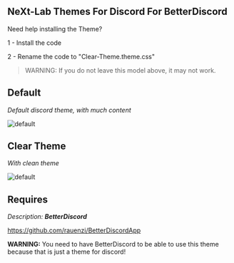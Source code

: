 ## NeXt-Lab Themes For Discord For BetterDiscord
Need help installing the Theme?

1 - Install the code

2 - Rename the code to "Clear-Theme.theme.css"

> WARNING: If you do not leave this model above, it may not work.

## Default

*Default discord theme, with much content*

![default](https://cdn.discordapp.com/attachments/657836800475398145/777007770086932520/unknown.png "Default")

## Clear Theme

*With clean theme*

![default](https://media.discordapp.net/attachments/657836800475398145/777008275484049418/unknown.png "Default")

## Requires

*Description:* ***BetterDiscord***

https://github.com/rauenzi/BetterDiscordApp

**WARNING:** You need to have BetterDiscord to be able to use this theme because that is just a theme for discord!
